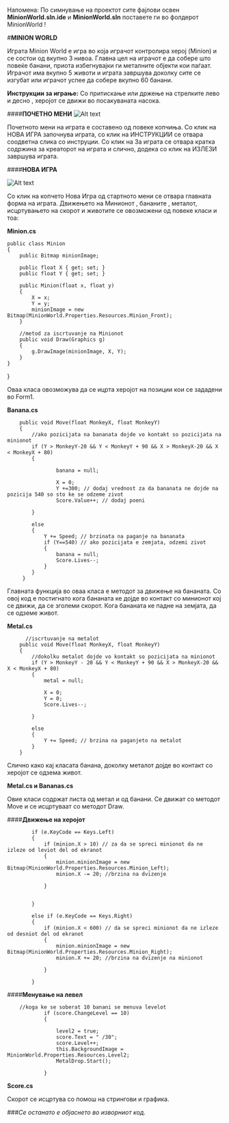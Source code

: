 Напомена: По симнување на проектот сите фајлови освен **MinionWorld.sln.ide** и **MinionWorld.sln** поставете ги во фолдерот MinionWorld !

#**MINION WORLD**

Играта Minion World  е игра во која играчот контролира херој (Minion) и се состои од вкупно 3 нивоа. Главна цел на играчот е да собере што повеќе банани, приота избегнувајки ги металните објекти кои паѓаат.  Играчот има вкупно 5 животи и играта завршува доколку сите се изгубат или играчот успее да собере вкупно 60 банани.


**Инструкции за играње:**
Со притискање или држење на стрелките лево и десно , херојот се движи во посакуваната насока. 

####**ПОЧЕТНО МЕНИ** 
![Alt text](http://s27.postimg.org/z7ielj2vn/MWSplash.png "Optional title")

Почетното мени на играта е составено од повеке копчиња. Со клик на НОВА ИГРА започнува играта, со клик на ИНСТРУКЦИИ се отвара соодветна слика со инструции. Со клик на За играта се отвара кратка содржина за креаторот на играта и слично, додека со клик на ИЗЛЕЗИ завршува играта.

####**НОВА ИГРА**

![Alt text](http://s23.postimg.org/55ksutggb/New_Game.png)

Со клик на копчето Нова Игра од стартното мени се отвара главната форма на играта.  Движењето на Минионот , бананите , металот, исцртувањето на скорот  и животите се овозможени од повеке класи и тоа:

**Minion.cs**


    public class Minion
    {
        public Bitmap minionImage;

        public float X { get; set; }
        public float Y { get; set; }

        public Minion(float x, float y)
        {
            X = x;
            Y = y;
            minionImage = new Bitmap(MinionWorld.Properties.Resources.Minion_Front);
        }

        //metod za iscrtuvanje na Minionot
        public void Draw(Graphics g)
        {
            g.DrawImage(minionImage, X, Y);
        }
    }
}

Оваа класа овозможува да се ицрта херојот на позиции кои се зададени во Form1.

**Banana.cs**


        
        public void Move(float MonkeyX, float MonkeyY)
        {
            //ako pozicijata na bananata dojde vo kontakt so pozicijata na minionot
            if (Y > MonkeyY-20 && Y < MonkeyY + 90 && X > MonkeyX-20 && X < MonkeyX + 80)
            {
                
                    banana = null;

                    X = 0;
                    Y +=300; // dodaj vrednost za da bananata ne dojde na pozicija 540 so sto ke se odzeme zivot
                    Score.Value++; // dodaj poeni
                
            }

            else
            {
                Y += Speed; // brzinata na paganje na bananata
                if (Y==540) // ako pozicijata e zemjata, odzemi zivot
                {
                    banana = null;
                    Score.Lives--;
                }
            }
         }

Главната функција во оваа класа е методот за движење на бананата. Со овој код е постигнато кога бананата ке дојде во контакт со минионот кој се движи, да се зголеми скорот. Кога бананата ке падне на земјата, да се одземе живот.

**Metal.cs**


          //iscrtuvanje na metalot
        public void Move(float MonkeyX, float MonkeyY)
        {
            //dokolku metalot dojde vo kontakt so pozicijata na minionot
            if (Y > MonkeyY - 20 && Y < MonkeyY + 90 && X > MonkeyX-20 && X < MonkeyX + 80)
            {
                metal = null;
                
                X = 0;
                Y = 0;
                Score.Lives--;

            }

            else
            {
                Y += Speed; // brzina na paganjeto na metalot
            }
        }

Слично како кај класата банана, доколку металот дојде во контакт со херојот се одзема живот.

**Metal.cs  и Bananas.cs**

Овие класи содржат листа од метал и од банани. Се движат со методот Move  и се исцртуваат со методот Draw.

####**Движење на херојот**


            if (e.KeyCode == Keys.Left)
            {
                if (minion.X > 10) // za da se spreci minionot da ne izleze od leviot del od ekranot
                {
                    minion.minionImage = new Bitmap(MinionWorld.Properties.Resources.Minion_Left);
                    minion.X -= 20; //brzina na dvizenje
                   
                }


            }

            else if (e.KeyCode == Keys.Right)
            {
                if (minion.X < 600) // da se spreci minionot da ne izleze od desniot del od ekranot
                {
                    minion.minionImage = new Bitmap(MinionWorld.Properties.Resources.Minion_Right);
                    minion.X += 20; //brzina na dvizenje na minionot
                 
                }

            }


####**Менување на левел**


        //koga ke se soberat 10 banani se menuva levelot 
                if (score.ChangeLevel == 10)
                {
                    
                    level2 = true;
                    score.Text = " /30";
                    score.Level++;
                    this.BackgroundImage = MinionWorld.Properties.Resources.Level2;
                    MetalDrop.Start();

                }

**Score.cs**

Скорот се исцртува со помош на стрингови и графика.

###*Се останато е објаснето во изворниот код.*

